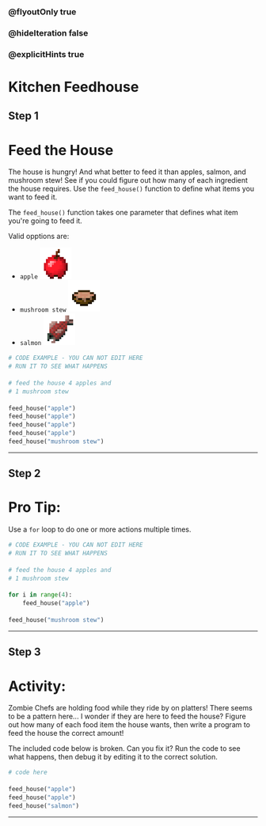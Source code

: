 ### @flyoutOnly true
### @hideIteration false
### @explicitHints true

# Kitchen Feedhouse

## Step 1
# Feed the House

The house is hungry! And what better to feed it than apples, salmon, and mushroom stew! See if you could figure out how many of each ingredient the house requires. Use the `feed_house()` function to define what items you want to feed it.

The `feed_house()` function takes one parameter that defines what item you're going to feed it.

Valid opptions are:
- `apple` ![Apple](https://raw.githubusercontent.com/ReWrite-Media/makecode/master/python/HOC2022/img/apple.png "Apple")
- `mushroom stew` ![Mushroom Stew](https://raw.githubusercontent.com/ReWrite-Media/makecode/master/python/HOC2022/img/mushroom_stew.png "Mushroom Strew")
- `salmon` ![Salmon](https://raw.githubusercontent.com/ReWrite-Media/makecode/master/python/HOC2022/img/salmon.png "Salmon")

```python
# CODE EXAMPLE - YOU CAN NOT EDIT HERE
# RUN IT TO SEE WHAT HAPPENS

# feed the house 4 apples and
# 1 mushroom stew

feed_house("apple")
feed_house("apple")
feed_house("apple")
feed_house("apple")
feed_house("mushroom stew")
```

---

## Step 2
# Pro Tip:

Use a `for` loop to do one or more actions multiple times.

```python
# CODE EXAMPLE - YOU CAN NOT EDIT HERE
# RUN IT TO SEE WHAT HAPPENS

# feed the house 4 apples and
# 1 mushroom stew

for i in range(4):
    feed_house("apple")

feed_house("mushroom stew")
```

---

## Step 3
# Activity:

Zombie Chefs are holding food while they ride by on platters! There seems to be a pattern here... I wonder if they are here to feed the house? Figure out how many of each food item the house wants, then write a program to feed the house the correct amount! 

The included code below is broken. Can you fix it? Run the code to see what happens, then debug it by editing it to the correct solution.

```python
# code here

feed_house("apple")
feed_house("apple")
feed_house("salmon")
```

---


